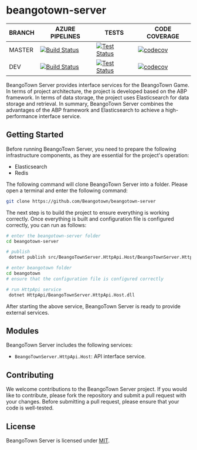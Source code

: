 # beangotown-server
BRANCH | AZURE PIPELINES                                                                                                                                                                                                             | TESTS                                                                                                                                                                                                 | CODE COVERAGE
-------|-----------------------------------------------------------------------------------------------------------------------------------------------------------------------------------------------------------------------------|-------------------------------------------------------------------------------------------------------------------------------------------------------------------------------------------------------|--------------
MASTER   | [![Build Status](https://dev.azure.com/BeangoTown/beangotown-server/_apis/build/status/beangotown-server?branchName=master)](https://dev.azure.com/BeangoTown/beangotown-server/_build/latest?definitionId=1&branchName=master) | [![Test Status](https://img.shields.io/azure-devops/tests/BeangoTown/beangotown-server/1/master)](https://dev.azure.com/BeangoTown/beangotown-indexer/_build/latest?definitionId=2&branchName=master) | [![codecov](https://codecov.io/github/Beangotown/beangotown-server/graph/badge.svg?token=ORWZI8I1SH)](https://codecov.io/github/Beangotown/beangotown-server)
DEV    | [![Build Status](https://dev.azure.com/BeangoTown/beangotown-server/_apis/build/status/beangotown-server?branchName=dev)](https://dev.azure.com/BeangoTown/beangotown-server/_build/latest?definitionId=1&branchName=dev)   | [![Test Status](https://img.shields.io/azure-devops/tests/BeangoTown/beangotown-server/1/dev)](https://dev.azure.com/BeangoTown/beangotown-indexer/_build/latest?definitionId=2&branchName=dev)       | [![codecov](https://codecov.io/github/Beangotown/beangotown-server/graph/badge.svg?token=ORWZI8I1SH)](https://codecov.io/github/Beangotown/beangotown-server)

BeangoTown Server provides interface services for the BeangoTown Game. In terms of project architecture, the project is developed based on the ABP framework.  In terms of data storage, the project uses  Elasticsearch for data storage and retrieval.  In summary, BeangoTown Server combines the advantages of the ABP framework and Elasticsearch to achieve a high-performance  interface service.
## Getting Started

Before running BeangoTown Server, you need to prepare the following infrastructure components, as they are essential for the project's operation:
* Elasticsearch
* Redis

The following command will clone BeangoTown Server into a folder. Please open a terminal and enter the following command:
```Bash
git clone https://github.com/Beangotown/beangotown-server
```

The next step is to build the project to ensure everything is working correctly. Once everything is built and configuration file is configured correctly, you can run as follows:

```Bash
# enter the beangotown-server folder
cd beangotown-server

# publish
 dotnet publish src/BeangoTownServer.HttpApi.Host/BeangoTownServer.HttpApi.Host.csproj -o beangotown/HttpApi

# enter beangotown folder
cd beangotown
# ensure that the configuration file is configured correctly

# run HttpApi service
 dotnet HttpApi/BeangoTownServer.HttpApi.Host.dll

```

After starting  the above service, BeangoTown Server is ready to provide external services.

## Modules

BeangoTown Server includes the following services:

- `BeangoTownServer.HttpApi.Host`: API interface service.

## Contributing

We welcome contributions to the BeangoTown Server project. If you would like to contribute, please fork the repository and submit a pull request with your changes. Before submitting a pull request, please ensure that your code is well-tested.


## License

BeangoTown Server is licensed under [MIT](https://github.com/Beangotown/beangotown-server/blob/master/LICENSE).
